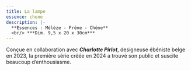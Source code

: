 ```yaml
---
title: La lampe
essence: chene
description: |-
  **Essences : Mélèze - Frêne - Chêne**
  <br/> ***Dim. 9,5 x 20 x 30cm***
---  
```

Conçue en collaboration avec ***Charlotte Pirlot***, designeuse ébéniste belge en 2023, la première série créée en 2024 a trouvé son public et suscite beaucoup d’enthousiasme.
